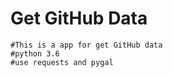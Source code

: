 # Get GitHub Data
    #This is a app for get GitHub data
    #python 3.6
    #use requests and pygal
    




